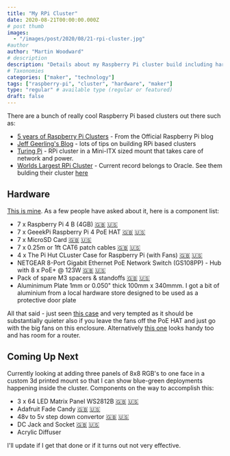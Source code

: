 ```yaml
---
title: "My RPi Cluster"
date: 2020-08-21T00:00:00.000Z
# post thumb
images:
  - "/images/post/2020/08/21-rpi-cluster.jpg"
#author
author: "Martin Woodward"
# description
description: "Details about my Raspberry Pi cluster build including hardware components and future plans"
# Taxonomies
categories: ["maker", "technology"]
tags: ["raspberry-pi", "cluster", "hardware", "maker"]
type: "regular" # available type (regular or featured)
draft: false
---
```


There are a bunch of really cool Raspberry Pi based clusters out there such as:

- [5 years of Raspberry Pi Clusters](https://www.raspberrypi.org/blog/five-years-of-raspberry-pi-clusters/) - From the Official Raspberry Pi blog
- [Jeff Geerling's Blog](https://www.jeffgeerling.com/blog/) - lots of tips on building RPi based clusters
- [Turing Pi](https://turingpi.com/) - RPi cluster in a Mini-ITX sized mount that takes care of network and power.
- [Worlds Largest RPi Cluster](https://blogs.oracle.com/developers/building-the-world%e2%80%99s-largest-raspberry-pi-cluster) - Current record belongs to Oracle. See them bulding their cluster [here](https://youtu.be/KbVcRQQ9PNw)

## Hardware

[This is mine](https://twitter.com/martinwoodward/status/1296532700149489664). As a few people have asked about it, here is a component list:

- 7 x Raspberry Pi 4 B (4GB) [:uk:](https://amzn.to/2FACjwD) [:us:](https://amzn.to/34mCtlS)
- 7 x GeeekPi Raspberry Pi 4 PoE HAT [:uk:](https://amzn.to/31ezTMy) [:us:](https://amzn.to/3l5r0wG)
- 7 x MicroSD Card [:uk:](https://amzn.to/31hpPCH) [:us:](https://amzn.to/3hi1hir)
- 7 x 0.25m or 1ft CAT6 patch cables [:uk:](https://amzn.to/3l4o8QM) [:us:](https://amzn.to/3aM959J)
- 4 x The Pi Hut CLuster Case for Raspberry Pi (with Fans) [:uk:](https://thepihut.com/products/cluster-case-for-raspberry-pi) [:us:](https://thepihut.com/products/cluster-case-for-raspberry-pi)
- NETGEAR 8-Port Gigabit Ethernet PoE Network Switch (GS108PP) - Hub with 8 x PoE+ @ 123W [:uk:](https://amzn.to/3aLYlrU) [:us:](https://amzn.to/34kx1j7)
- Pack of spare M3 spacers & standoffs [:uk:](https://amzn.to/2QfWSkd) [:us:](https://amzn.to/326hh0o)
- Aluminimum Plate 1mm or 0.050" thick 100mm x 340mmm. I got a bit of aluminium from a local hardware store designed to be used as a protective door plate

All that said - just seen [this case](https://amzn.to/32jpzT4) and very tempted as it should be substantially quieter also if you leave the fans off the PoE HAT and just go with the big fans on this enclosure. Alternatively [this one](https://amzn.to/2QaB2yB) looks handy too and has room for a router.

## Coming Up Next

Currently looking at adding three panels of 8x8 RGB's to one face in a custom 3d printed mount so that I can show blue-green deployments happening inside the cluster. Components on the way to accomplish this:

- 3 x 64 LED Matrix Panel WS2812B [:uk:](https://amzn.to/3aJaD4e) [:us:](https://amzn.to/3iYmEWv)
- Adafruit Fade Candy [:uk:](https://amzn.to/3j2UycB) [:us:](https://amzn.to/3hk3REr)
- 48v to 5v step down convertor [:uk:](https://amzn.to/32fkkUa) [:us:](https://amzn.to/3jeoeUr)
- DC Jack and Socket [:uk:](https://amzn.to/2YoQQlA) [:us:](https://amzn.to/3aHZmkP)
- Acrylic Diffuser

I'll update if I get that done or if it turns out not very effective.
